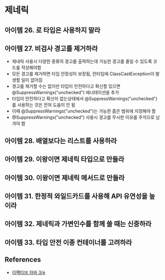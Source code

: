 # 제네릭

## 아이템 26. 로 타입은 사용하지 말라

## 아이템 27. 비검사 경고를 제거하라

* 제내릭 사용시 다양한 종류의 경고를 출력하는데 가능한 경고를 줄일 수 있도록 코드를 작성해야함
* 모든 경고를 제거하면 타입 안정성이 보장됨, 런타임에 ClassCastException이 발생할 일이 없어짐
* 경고를 제거할 수는 없지만 타입이 안전하다고 확신할 있으면 @SuppressWarnings("unchecked") 에너테이션을 추가
* 타입이 안전하다고 확신이 없는상태에서 @SuppressWarnings("unchecked")를 사용하는 것은 전혀 도움이 안 됨
* 이때 @SuppressWarnings("unchecked")는 가능한 좁은 범위에 지정해야 함
* @SuppressWarnings("unchecked") 사용시 경고를 무시한 이유를 주석으로 남겨야 함

## 아이템 28. 배열보다는 리스트를 사용하라

## 아이템 29. 이왕이면 제네릭 타입으로 만들라

## 아이템 30. 이왕이면 제네릭 메서드로 만들라

## 아이템 31. 한정적 와일드카드를 사용해 API 유연성을 높이라

## 아이템 32. 제네릭과 가변인수를 함께 쓸 때는 신중하라

## 아이템 33. 타입 안전 이종 컨테이너를 고려하라

## References

* [이펙티브 자바 3/e](http://www.kyobobook.co.kr/product/detailViewKor.laf?ejkGb=KOR&mallGb=KOR&barcode=9788966262281&orderClick=LEA&Kc=)